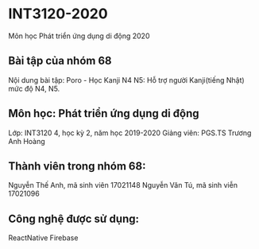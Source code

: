 # INT3120-2020
Môn học Phát triển ứng dụng di động 2020
## Bài tập của nhóm 68
Nội dung bài tập: Poro - Học Kanji N4 N5: Hỗ trợ người Kanji(tiếng Nhật) mức độ N4, N5.
## Môn học: Phát triển ứng dụng di động
Lớp: INT3120 4, học kỳ 2, năm học 2019-2020
Giảng viên: PGS.TS Trương Anh Hoàng
## Thành viên trong nhóm 68:
Nguyễn Thế Anh, mã sinh viên 17021148
Nguyễn Văn Tú, mã sinh viễn 17021096
## Công nghệ được sử dụng:
ReactNative
Firebase